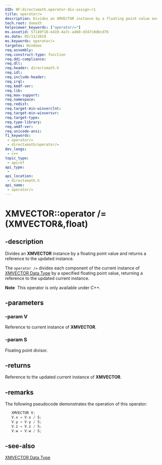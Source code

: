 ```yaml
---
UID: NF:directxmath.operator-div-assign~r1
title: operator/=
description: Divides an XMVECTOR instance by a floating point value and returns a reference to the updated instance.
tech.root: dxmath
helpviewer_keywords: ["operator/="]
ms.assetid: 57149f16-e419-4a7c-a460-d347c0dbcd76
ms.date: 05/13/2019
ms.keywords: operator/=
targetos: Windows
req.assembly: 
req.construct-type: function
req.ddi-compliance: 
req.dll: 
req.header: directxmath.h
req.idl: 
req.include-header: 
req.irql: 
req.kmdf-ver: 
req.lib: 
req.max-support: 
req.namespace: 
req.redist: 
req.target-min-winverclnt: 
req.target-min-winversvr: 
req.target-type: 
req.type-library: 
req.umdf-ver: 
req.unicode-ansi: 
f1_keywords:
 - operator/=
 - directxmath/operator/=
dev_langs:
 - c++
topic_type:
 - apiref
api_type:
 - 
api_location:
 - directxmath.h
api_name:
 - operator/=
---
```


# XMVECTOR::operator /= (XMVECTOR&,float)


## -description

Divides an **XMVECTOR** instance by a floating point value and returns a reference to the updated instance.

The `operator /=` divides each component of the current instance of <a href="/windows/desktop/dxmath/xmvector-data-type">XMVECTOR Data Type</a> by a specified floating point value, returning a reference to the updated current instance.

<div class="alert"><b>Note</b>  This operator is only available under C++.</div>

## -parameters

### -param V

Reference to current instance of **XMVECTOR**.

### -param S

Floating point divisor.

## -returns

Reference to the updated current instance of **XMVECTOR**.

## -remarks

The following pseudocode demonstrates the operation of this operator:

```cpp
   XMVECTOR V;
   V.x = V.x / S;
   V.y = V.y / S;
   V.z = V.z / S;
   V.w = V.w / S;
```

## -see-also

<a href="/windows/desktop/dxmath/xmvector-data-type">XMVECTOR Data Type</a>